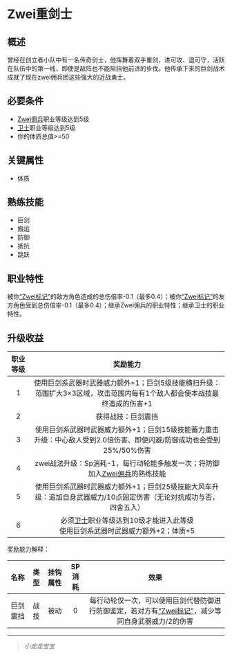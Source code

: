 # Zwei重剑士

## 概述

曾经在创立者小队中有一名传奇剑士，他挥舞着双手重剑，进可攻、退可守，活跃在队伍中的第一线，即使是敌阵也不能阻挡他前进的步伐。他传承下来的巨剑战术成就了现在zwei佣兵团这些强大的近战勇士。

## 必要条件

* <a href="../zwei-mercenary" target="_blank">Zwei佣兵</a>职业等级达到5级
* <a href="../../../basicJob/Guard" target="_blank">卫士</a>职业等级达到5级
* 你的体质总值>=50

## 关键属性

* 体质

## 熟练技能

* 巨剑
* 搬运
* 防御
* 抵抗
* 跳跃

## 职业特性

被你<a href="../../../../status/mark/#Zwei标记" target="_blank">“Zwei标记”</a>的敌方角色造成的总伤倍率-0.1（最多0.4）；被你<a href="../../../../status/mark/#Zwei标记" target="_blank">“Zwei标记”</a>的友方角色受到总伤倍率-0.1（最多0.4）；继承Zwei佣兵的职业特性；继承卫士的职业特性。

## 升级收益

职业等级|奖励能力
:--:|:--:
1|使用巨剑系武器时武器威力额外+1；巨剑5级技能横扫升级：范围扩大3×3区域，攻击范围内每有1个敌人都会使本战技最终造成的伤害+1
2|获得战技：巨剑震挡
3|使用巨剑系武器时武器威力额外+1；巨剑15级技能蓄力重击升级：中心敌人受到2.0倍伤害、即使闪避/防御成功也会受到25%/50%伤害
4|zwei战法升级：Sp消耗-1，每行动轮能多触发一次；将防御加入<a href="../zwei-mercenary" target="_blank">Zwei佣兵</a>的熟练技能
5|使用巨剑系武器时武器威力额外+1；巨剑25级技能大风车升级：追加自身武器威力/10点固定伤害（无论对抗成功与否，四舍五入）
6|必须<a href="../../../basicJob/Guard" target="_blank">卫士</a>职业等级达到10级才能进入此等级<br>使用巨剑系武器时武器威力额外+2；体质+5

奖励能力解释：

名称|类型|挂钩属性|SP消耗|效果
:--:|:--:|:--:|:--:|:--:
巨剑震挡|战技|被动|0|每行动轮仅一次，可以使用巨剑代替防御进行防御鉴定，若对方有<a href="../../../../status/mark/#Zwei标记" target="_blank">“Zwei标记”</a>，减少等同自身武器威力/2的伤害

---

> *小龙龙宝宝*